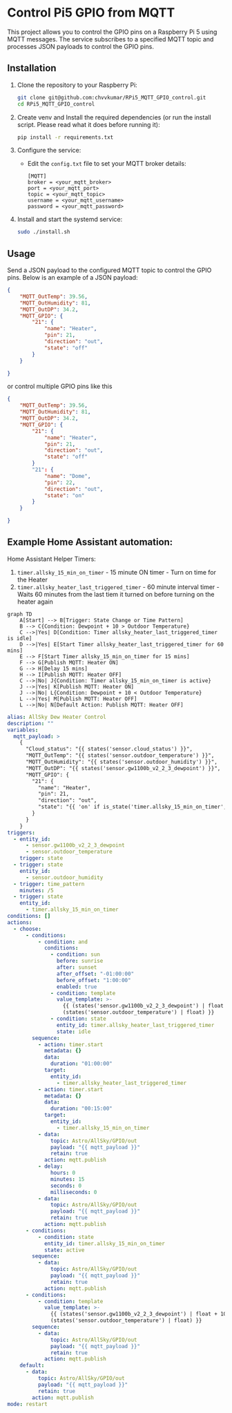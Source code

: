 # Control Pi5 GPIO from MQTT

This project allows you to control the GPIO pins on a Raspberry Pi 5 using MQTT messages. The service subscribes to a specified MQTT topic and processes JSON payloads to control the GPIO pins.

## Installation

1. Clone the repository to your Raspberry Pi:
    ```sh
    git clone git@github.com:chvvkumar/RPi5_MQTT_GPIO_control.git
    cd RPi5_MQTT_GPIO_control
    ```

2. Create venv and Install the required dependencies (or run the install script. Please read what it does before running it):
    ```sh
    pip install -r requirements.txt
    ```

3. Configure the service:
    - Edit the `config.txt` file to set your MQTT broker details:
        ```
        [MQTT]
        broker = <your_mqtt_broker>
        port = <your_mqtt_port>
        topic = <your_mqtt_topic>
        username = <your_mqtt_username>
        password = <your_mqtt_password>
        ```

4. Install and start the systemd service:
    ```sh
    sudo ./install.sh
    ```

## Usage

Send a JSON payload to the configured MQTT topic to control the GPIO pins. Below is an example of a JSON payload:

```json
{
	"MQTT_OutTemp": 39.56,
	"MQTT_OutHumidity": 81,
	"MQTT_OutDP": 34.2,				
	"MQTT_GPIO": {
		"21": {
			"name": "Heater",
			"pin": 21,
			"direction": "out",
			"state": "off"
		}
	}

}
```

or control multiple GPIO pins like this

```json
{
	"MQTT_OutTemp": 39.56,
	"MQTT_OutHumidity": 81,
	"MQTT_OutDP": 34.2,				
	"MQTT_GPIO": {
		"21": {
			"name": "Heater",
			"pin": 21,
			"direction": "out",
			"state": "off"
		}
		"21": {
			"name": "Dome",
			"pin": 22,
			"direction": "out",
			"state": "on"
		}
	}

}
```


## Example Home Assistant automation:

Home Assistant Helper Timers:

1. `timer.allsky_15_min_on_timer` - 15 minute ON timer - Turn on time for the Heater
2. `timer.allsky_heater_last_triggered_timer` - 60 minute interval timer - Waits 60 minutes from the last tiem it turned on before turning on the heater again

```mermaid
graph TD
    A[Start] --> B[Trigger: State Change or Time Pattern]
    B --> C{Condition: Dewpoint + 10 > Outdoor Temperature}
    C -->|Yes| D[Condition: Timer allsky_heater_last_triggered_timer is idle]
    D -->|Yes| E[Start Timer allsky_heater_last_triggered_timer for 60 mins]
    E --> F[Start Timer allsky_15_min_on_timer for 15 mins]
    F --> G[Publish MQTT: Heater ON]
    G --> H[Delay 15 mins]
    H --> I[Publish MQTT: Heater OFF]
    C -->|No| J{Condition: Timer allsky_15_min_on_timer is active}
    J -->|Yes| K[Publish MQTT: Heater ON]
    J -->|No| L{Condition: Dewpoint + 10 < Outdoor Temperature}
    L -->|Yes| M[Publish MQTT: Heater OFF]
    L -->|No| N[Default Action: Publish MQTT: Heater OFF]
```

```yaml
alias: AllSky Dew Heater Control
description: ""
variables:
  mqtt_payload: >
    {
      "Cloud_status": "{{ states('sensor.cloud_status') }}",
      "MQTT_OutTemp": "{{ states('sensor.outdoor_temperature') }}",
      "MQTT_OutHumidity": "{{ states('sensor.outdoor_humidity') }}",
      "MQTT_OutDP": "{{ states('sensor.gw1100b_v2_2_3_dewpoint') }}",
      "MQTT_GPIO": {
        "21": {
          "name": "Heater",
          "pin": 21,
          "direction": "out",
          "state": "{{ 'on' if is_state('timer.allsky_15_min_on_timer', 'active') else 'off' }}"
        }
      }
    }
triggers:
  - entity_id:
      - sensor.gw1100b_v2_2_3_dewpoint
      - sensor.outdoor_temperature
    trigger: state
  - trigger: state
    entity_id:
      - sensor.outdoor_humidity
  - trigger: time_pattern
    minutes: /5
  - trigger: state
    entity_id:
      - timer.allsky_15_min_on_timer
conditions: []
actions:
  - choose:
      - conditions:
          - condition: and
            conditions:
              - condition: sun
                before: sunrise
                after: sunset
                after_offset: "-01:00:00"
                before_offset: "1:00:00"
                enabled: true
              - condition: template
                value_template: >-
                  {{ (states('sensor.gw1100b_v2_2_3_dewpoint') | float + 10) >
                  (states('sensor.outdoor_temperature') | float) }}
              - condition: state
                entity_id: timer.allsky_heater_last_triggered_timer
                state: idle
        sequence:
          - action: timer.start
            metadata: {}
            data:
              duration: "01:00:00"
            target:
              entity_id:
                - timer.allsky_heater_last_triggered_timer
          - action: timer.start
            metadata: {}
            data:
              duration: "00:15:00"
            target:
              entity_id:
                - timer.allsky_15_min_on_timer
          - data:
              topic: Astro/AllSky/GPIO/out
              payload: "{{ mqtt_payload }}"
              retain: true
            action: mqtt.publish
          - delay:
              hours: 0
              minutes: 15
              seconds: 0
              milliseconds: 0
          - data:
              topic: Astro/AllSky/GPIO/out
              payload: "{{ mqtt_payload }}"
              retain: true
            action: mqtt.publish
      - conditions:
          - condition: state
            entity_id: timer.allsky_15_min_on_timer
            state: active
        sequence:
          - data:
              topic: Astro/AllSky/GPIO/out
              payload: "{{ mqtt_payload }}"
              retain: true
            action: mqtt.publish
      - conditions:
          - condition: template
            value_template: >-
              {{ (states('sensor.gw1100b_v2_2_3_dewpoint') | float + 10) <
              (states('sensor.outdoor_temperature') | float) }}
        sequence:
          - data:
              topic: Astro/AllSky/GPIO/out
              payload: "{{ mqtt_payload }}"
              retain: true
            action: mqtt.publish
    default:
      - data:
          topic: Astro/AllSky/GPIO/out
          payload: "{{ mqtt_payload }}"
          retain: true
        action: mqtt.publish
mode: restart

```

